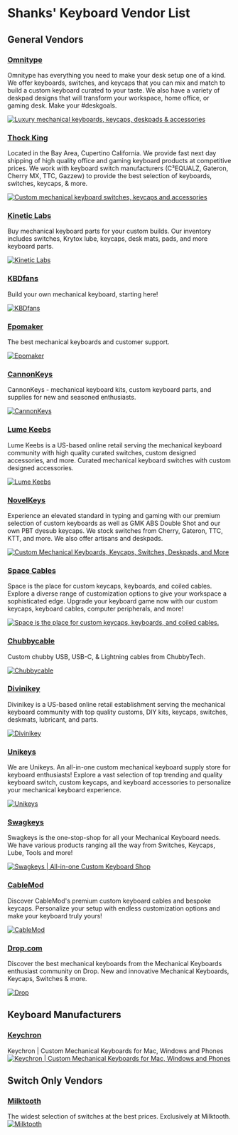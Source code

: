 # Shanks' Keyboard Vendor List

## General Vendors

### [Omnitype](https://omnitype.com/)

   Omnitype has everything you need to make your desk setup one of a kind. We offer keyboards, switches, and keycaps that you can mix and match to build a custom keyboard curated to your taste. We also have a variety of deskpad designs that will transform your workspace, home office, or gaming desk. Make your #deskgoals.

[![Luxury mechanical keyboards, keycaps, deskpads & accessories](https://images-ext-1.discordapp.net/external/qlpCm04F6BgxlrivJAG0kBN78bQ53tWihCBGu7ME2-U/%3Fv%3D1686884217/https/omnitype.com/cdn/shop/files/SocialShare.png?format=webp&quality=lossless&width=800&height=418)](https://omnitype.com/)

### [Thock King](https://www.thockking.com/)
  
  Located in the Bay Area, Cupertino California. We provide fast next day shipping of high quality office and gaming keyboard products at competitive prices. We work with keyboard switch manufacturers (C³EQUALZ, Gateron, Cherry MX, TTC, Gazzew) to provide the best selection of keyboards, switches, keycaps, & more.

[![Custom mechanical keyboard switches, keycaps and accessories](https://images-ext-1.discordapp.net/external/ukXzvDfCpI5M1Cm6-ZUdGRFci17FgFgSVqiLT1nqv_s/%3Fv%3D1635832705/https/www.thockking.com/cdn/shop/files/O1CN012RdpQg1wGHtnscEmx__51786280_d85a5b60-5af5-4c02-b2c1-08365e8156b3_1200x1200.jpg?format=webp&width=800&height=500)](https://www.thockking.com/)

### [Kinetic Labs](https://kineticlabs.com/ "https://kineticlabs.com/")

  Buy mechanical keyboard parts for your custom builds. Our inventory includes switches, Krytox lube, keycaps, desk mats, pads, and more keyboard parts.

[![Kinetic Labs](https://res.cloudinary.com/kineticlabs/image/upload/q_auto/c_fit,w_1600/v1/api-images/home/hero/DSC07294photoshop-2_usqqcn?_a=ATAEtAA0)](https://kineticlabs.com/)

### [KBDfans](https://kbdfans.com/)
  
  Build your own mechanical keyboard, starting here!

[![KBDfans](https://images-ext-1.discordapp.net/external/LfF35RvEWjhZiXyQE9qRbx4jYOiPXYKRtqe5SdlLpDE/%3Fv%3D1705452941/https/kbdfans.com/cdn/shop/files/1_d2e8d4f4-bf1b-4756-bb7b-1235a9b69d5a_1200x1200.png?format=webp&quality=lossless&width=800&height=418)](https://kbdfans.com/)

### [Epomaker](https://epomaker.com/)

The best mechanical keyboards and customer support.

[![Epomaker](https://epomaker.com/cdn/shop/files/rt100_7f9b3805-6e50-4f01-8736-8e313ad2fdf3.jpg?v=1705628486)](https://epomaker.com)

### [CannonKeys](https://cannonkeys.com)

  CannonKeys - mechanical keyboard kits, custom keyboard parts, and supplies for new and seasoned enthusiasts.

[![CannonKeys](https://cannonkeys.com/cdn/shop/files/cannon_keys_raster_e141e3d6-0f12-42ca-9bed-a16e16380cfc_1200x1200.png?v=1658715926)](https://cannonkeys.com)

### [Lume Keebs](https://lumekeebs.com/)

  Lume Keebs is a US-based online retail serving the mechanical keyboard community with high quality curated switches, custom designed accessories, and more. Curated mechanical keyboard switches with custom designed accessories.

[![Lume Keebs](https://lumekeebs.com/cdn/shop/files/logo_black3_492db39b-d697-4b41-8041-70b0857d1141.png?v=1676261353&width=400)](https://lumekeebs.com/)

### [NovelKeys](https://novelkeys.com/)

  Experience an elevated standard in typing and gaming with our premium selection of custom keyboards as well as GMK ABS Double Shot and our own PBT dyesub keycaps. We stock switches from Cherry, Gateron, TTC, KTT, and more. We also offer artisans and deskpads.

[![Custom Mechanical Keyboards, Keycaps, Switches, Deskpads, and More](https://images-ext-1.discordapp.net/external/AqQlNdiOw3Bp5SFqjIEBPQaNy2kIirGcOd81bomqUP4/%3Fheight%3D628%26pad_color%3Dffffff%26v%3D1630432573%26width%3D1200/https/cdn.shopify.com/s/files/1/3099/8088/files/NovelKeys_Logo.png?format=webp&quality=lossless&width=800&height=418)](https://novelkeys.com/)

### [Space Cables](https://spaceholdings.net/)
  
  Space is the place for custom keycaps, keyboards, and coiled cables.
  Explore a diverse range of customization options to give your workspace a sophisticated edge. Upgrade your keyboard game now with our custom keycaps, keyboard cables, computer peripherals, and more!

[![Space is the place for custom keycaps, keyboards, and coiled cables.](https://images-ext-1.discordapp.net/external/Puc9ZyOwUORDMFu9bOamDFgHksydOIJ0B6DX6uzbbbo/%3Fv%3D1684020638/https/spaceholdings.net/cdn/shop/files/Space_Logo_PNG_a24b5019-f168-475f-a58a-e1bebe3ef9f1.png?format=webp&quality=lossless&width=594&height=594)](https://spaceholdings.net/)

### [Chubbycable](https://chubbycable.com/collections/chubby-cable)

  Custom chubby USB, USB-C, & Lightning cables from ChubbyTech.

[![Chubbycable](https://chubbycable.com/cdn/shop/files/111_5bacec1b-68fb-427e-a3a6-ea70dab886c7_1200x1200.jpg)](https://chubbycable.com/collections/chubby-cable)

### [Divinikey](https://divinikey.com/)

  Divinikey is a US-based online retail establishment serving the mechanical keyboard community with top quality customs, DIY kits, keycaps, switches, deskmats, lubricant, and parts.

[![Divinikey](https://images-ext-1.discordapp.net/external/cmtp33wtpTG4-rFGQKNgrwbk8iiFUlJdoV5jU6jmxMY/%3Fcrop%3Dcenter%26height%3D1200%26v%3D1682015561%26width%3D1200/https/divinikey.com/cdn/shop/files/Black-full_v2_67a47510-9af3-4a03-a47e-450c8998278b.jpg?format=webp&width=800&height=418)](https://divinikey.com/)

### [Unikeys](https://unikeyboards.com/)

  We are Unikeys. An all-in-one custom mechanical keyboard supply store for keyboard enthusiasts! Explore a vast selection of top trending and quality keyboard switch, custom keycaps, and keyboard accessories to personalize your mechanical keyboard experience.

[![Unikeys](https://images-ext-1.discordapp.net/external/gX6QxaidpRWK8rimdGZSOkdsNQMky9lKAfGITlBZHO0/%3Fv%3D1697142965%26width%3D2048/http/unikeyboards.com/cdn/shop/files/UNIKEYS_LOGO2_da84a3db-2dc1-464d-b267-b79f372023f2.jpg?format=webp&width=156&height=160)](https://unikeyboards.com/)

### [Swagkeys](https://swagkeys.com/)

  Swagkeys is the one-stop-shop for all your Mechanical Keyboard needs. We have various products ranging all the way from Switches, Keycaps, Lube, Tools and more!

[![Swagkeys | All-in-one Custom Keyboard Shop](https://swagkeys.com/cdn/shop/files/SW_Logo.png?crop=center&height=1200&v=1712038850&width=1200)](https://swagkeys.com/)

### [CableMod](https://store.cablemod.com/cablemod-keyboard-cables/)
  
Discover CableMod's premium custom keyboard cables and bespoke keycaps. Personalize your setup with endless customization options and make your keyboard truly yours!

[![CableMod](https://store-cdn.cablemod.com/wp-content/uploads/2014/12/cm_logo_180.png)](https://store.cablemod.com/cablemod-keyboard-cables/)

### [Drop.com](https://drop.com/mechanical-keyboards/drops)

  Discover the best mechanical keyboards from the Mechanical Keyboards enthusiast community on Drop. New and innovative Mechanical Keyboards, Keycaps, Switches & more.

[![Drop](https://mma.prnewswire.com/media/878362/Drop_Logo.jpg?p=publish)](https://drop.com/mechanical-keyboards/drops)

## Keyboard Manufacturers

### [Keychron](https://www.keychron.com/ "https://www.keychron.com/")
  
  Keychron | Custom Mechanical Keyboards for Mac, Windows and Phones
[![Keychron | Custom Mechanical Keyboards for Mac, Windows and Phones](https://images-ext-1.discordapp.net/external/acZlLkEWK16UuCthPUd1OMedSCeluOYzeNf0ypgvjuc/%3Fcrop%3Dcenter%26height%3D1200%26v%3D1708499541%26width%3D1200/http/www.keychron.com/cdn/shop/files/Keychron-V3-MAX-Socialmedia-1.jpg?format=webp&width=800&height=418)](https://www.keychron.com/)

## Switch Only Vendors

### [Milktooth](https://milktooth.com/)

   The widest selection of switches at the best prices. Exclusively at Milktooth.
[![Milktooth](https://milktooth.com/_next/image?url=https%3A%2F%2Fres.cloudinary.com%2Fmilktooth%2Fimage%2Fupload%2Fv1681002895%2Fmilktooth_logo_678x114_f8ybpe.png&w=1920&q=75)](https://milktooth.com/)
